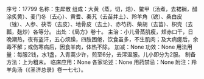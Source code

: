 序号：17799
名称：生犀散
组成：大黄（蒸，切，焙）、鳖甲（汤煮，去裙襕，醋涂炙黄）、麦门冬（去心）、黄耆、秦艽（去苗并土）、羚羊角（镑）、桑白皮（锉）、人参、茯苓（去皮）、地骨皮（去土）、赤芍药、柴胡（去苗）、枳壳（去瓤，麸炒）各等分。
出处：《局方》卷十。
主治：小儿骨蒸肌瘦，颊赤口干，日晚潮热，夜有盗汗，五心烦躁，四肢困倦，饮食虽多，不生肌肉；及大病瘥后，余毒不解；或伤寒病后，因食羊肉，体热不除。
加减：None
功效：None
用法用量：每服2钱，水1盏，入青蒿少许，煎至6分，去滓温服。儿小即分为2服。
制备方法：上为粗末。
临床应用：None
各家论述：None
用药禁忌：None
附注：羚羊角汤（《圣济总录》卷一七七）。
